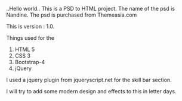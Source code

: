 ..Hello world..
This is a PSD to HTML project. 
The name of the psd is Nandine.
The psd is purchased from Themeasia.com

This is version : 1.0.

Things used for the 
1) HTML 5
2) CSS 3
3) Bootstrap-4
4) jQuery

I used a jquery plugin from jqueryscript.net for the skill bar section.

I will try to add some modern design and effects to this in letter days.
